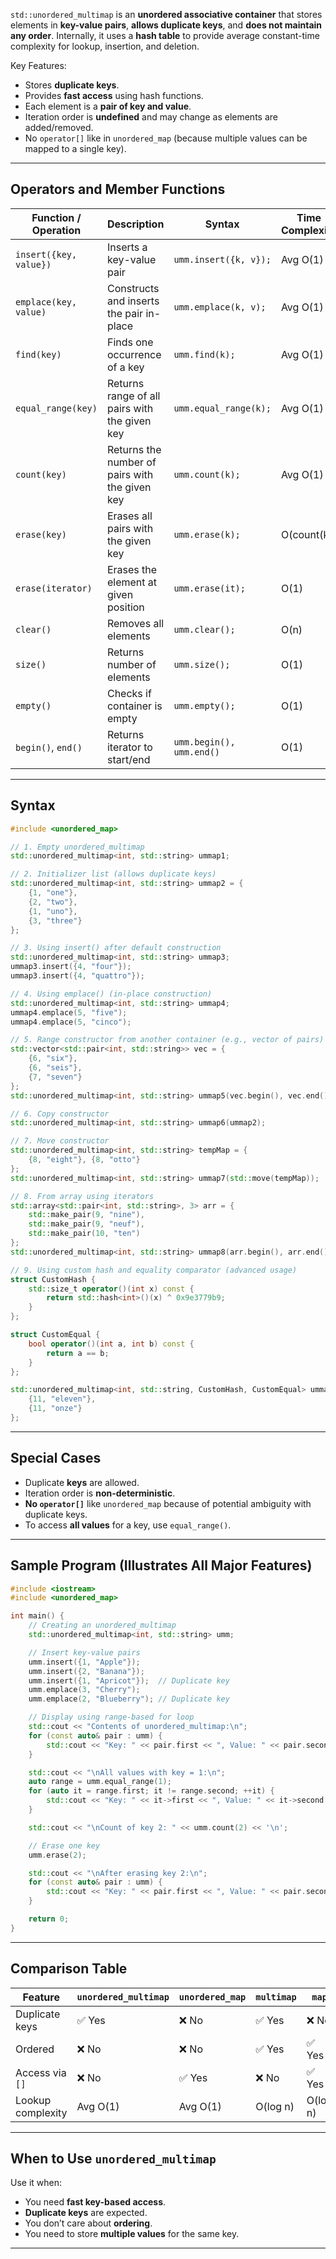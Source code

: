 `std::unordered_multimap` is an **unordered associative container** that stores elements in **key-value pairs**, **allows duplicate keys**, and **does not maintain any order**. Internally, it uses a **hash table** to provide average constant-time complexity for lookup, insertion, and deletion.

Key Features:
- Stores **duplicate keys**.
- Provides **fast access** using hash functions.
- Each element is a **pair of key and value**.
- Iteration order is **undefined** and may change as elements are added/removed.
- No `operator[]` like in `unordered_map` (because multiple values can be mapped to a single key).

---
## Operators and Member Functions

| Function / Operation   | Description                                    | Syntax                   | Time Complexity | Example                     |
| ---------------------- | ---------------------------------------------- | ------------------------ | --------------- | --------------------------- |
| `insert({key, value})` | Inserts a key-value pair                       | `umm.insert({k, v});`    | Avg O(1)        | `umm.insert({1, "apple"});` |
| `emplace(key, value)`  | Constructs and inserts the pair in-place       | `umm.emplace(k, v);`     | Avg O(1)        | `umm.emplace(2, "banana");` |
| `find(key)`            | Finds one occurrence of a key                  | `umm.find(k);`           | Avg O(1)        | `auto it = umm.find(1);`    |
| `equal_range(key)`     | Returns range of all pairs with the given key  | `umm.equal_range(k);`    | Avg O(1)        | See below                   |
| `count(key)`           | Returns the number of pairs with the given key | `umm.count(k);`          | Avg O(1)        | `umm.count(1);`             |
| `erase(key)`           | Erases all pairs with the given key            | `umm.erase(k);`          | O(count(k))     | `umm.erase(1);`             |
| `erase(iterator)`      | Erases the element at given position           | `umm.erase(it);`         | O(1)            |                             |
| `clear()`              | Removes all elements                           | `umm.clear();`           | O(n)            |                             |
| `size()`               | Returns number of elements                     | `umm.size();`            | O(1)            |                             |
| `empty()`              | Checks if container is empty                   | `umm.empty();`           | O(1)            |                             |
| `begin()`, `end()`     | Returns iterator to start/end                  | `umm.begin(), umm.end()` | O(1)            |                             |

---
## Syntax

```cpp
#include <unordered_map>

// 1. Empty unordered_multimap
std::unordered_multimap<int, std::string> ummap1;

// 2. Initializer list (allows duplicate keys)
std::unordered_multimap<int, std::string> ummap2 = {
    {1, "one"},
    {2, "two"},
    {1, "uno"},
    {3, "three"}
};

// 3. Using insert() after default construction
std::unordered_multimap<int, std::string> ummap3;
ummap3.insert({4, "four"});
ummap3.insert({4, "quattro"});

// 4. Using emplace() (in-place construction)
std::unordered_multimap<int, std::string> ummap4;
ummap4.emplace(5, "five");
ummap4.emplace(5, "cinco");

// 5. Range constructor from another container (e.g., vector of pairs)
std::vector<std::pair<int, std::string>> vec = {
    {6, "six"},
    {6, "seis"},
    {7, "seven"}
};
std::unordered_multimap<int, std::string> ummap5(vec.begin(), vec.end());

// 6. Copy constructor
std::unordered_multimap<int, std::string> ummap6(ummap2);

// 7. Move constructor
std::unordered_multimap<int, std::string> tempMap = {
    {8, "eight"}, {8, "otto"}
};
std::unordered_multimap<int, std::string> ummap7(std::move(tempMap));  // tempMap is now empty

// 8. From array using iterators
std::array<std::pair<int, std::string>, 3> arr = {
    std::make_pair(9, "nine"),
    std::make_pair(9, "neuf"),
    std::make_pair(10, "ten")
};
std::unordered_multimap<int, std::string> ummap8(arr.begin(), arr.end());

// 9. Using custom hash and equality comparator (advanced usage)
struct CustomHash {
    std::size_t operator()(int x) const {
        return std::hash<int>()(x) ^ 0x9e3779b9;
    }
};

struct CustomEqual {
    bool operator()(int a, int b) const {
        return a == b;
    }
};

std::unordered_multimap<int, std::string, CustomHash, CustomEqual> ummap9 = {
    {11, "eleven"},
    {11, "onze"}
};
```

---
## Special Cases

- Duplicate **keys** are allowed.
- Iteration order is **non-deterministic**.
- **No `operator[]`** like `unordered_map` because of potential ambiguity with duplicate keys.
- To access **all values** for a key, use `equal_range()`.

---
## Sample Program (Illustrates All Major Features)

```cpp
#include <iostream>
#include <unordered_map>

int main() {
    // Creating an unordered_multimap
    std::unordered_multimap<int, std::string> umm;

    // Insert key-value pairs
    umm.insert({1, "Apple"});
    umm.insert({2, "Banana"});
    umm.insert({1, "Apricot"});  // Duplicate key
    umm.emplace(3, "Cherry");
    umm.emplace(2, "Blueberry"); // Duplicate key

    // Display using range-based for loop
    std::cout << "Contents of unordered_multimap:\n";
    for (const auto& pair : umm) {
        std::cout << "Key: " << pair.first << ", Value: " << pair.second << '\n';
    }

    std::cout << "\nAll values with key = 1:\n";
    auto range = umm.equal_range(1);
    for (auto it = range.first; it != range.second; ++it) {
        std::cout << "Key: " << it->first << ", Value: " << it->second << '\n';
    }

    std::cout << "\nCount of key 2: " << umm.count(2) << '\n';

    // Erase one key
    umm.erase(2);

    std::cout << "\nAfter erasing key 2:\n";
    for (const auto& pair : umm) {
        std::cout << "Key: " << pair.first << ", Value: " << pair.second << '\n';
    }

    return 0;
}
```

---
## Comparison Table

| Feature           | `unordered_multimap` | `unordered_map` | `multimap` | `map`    |
| ----------------- | -------------------- | --------------- | ---------- | -------- |
| Duplicate keys    | ✅ Yes                | ❌ No            | ✅ Yes      | ❌ No     |
| Ordered           | ❌ No                 | ❌ No            | ✅ Yes      | ✅ Yes    |
| Access via `[]`   | ❌ No                 | ✅ Yes           | ❌ No       | ✅ Yes    |
| Lookup complexity | Avg O(1)             | Avg O(1)        | O(log n)   | O(log n) |

---
## When to Use `unordered_multimap`

Use it when:
- You need **fast key-based access**.
- **Duplicate keys** are expected.
- You don’t care about **ordering**.
- You need to store **multiple values** for the same key.

---
